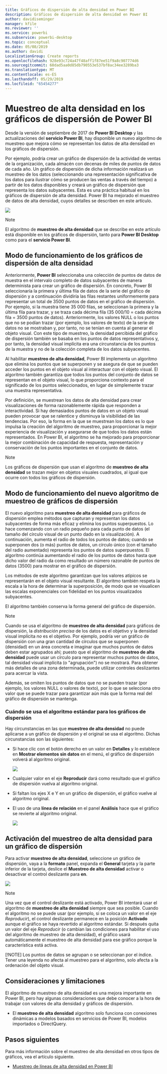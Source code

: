 ```yaml
---
title: Gráficos de dispersión de alta densidad en Power BI
description: Gráficos de dispersión de alta densidad en Power BI
author: davidiseminger
manager: kfile
ms.reviewer: ''
ms.service: powerbi
ms.subservice: powerbi-desktop
ms.topic: conceptual
ms.date: 05/08/2019
ms.author: davidi
LocalizationGroup: Create reports
ms.openlocfilehash: 928e93c724a47f48aff1f87ee51f9a8c907774d6
ms.sourcegitcommit: 60dad5aa0d85db790553e537bf8ac34ee3289ba3
ms.translationtype: MT
ms.contentlocale: es-ES
ms.lasthandoff: 05/29/2019
ms.locfileid: "65454277"
---
```

# <a name="high-density-sampling-in-power-bi-scatter-charts"></a>Muestreo de alta densidad en los gráficos de dispersión de Power BI
Desde la versión de septiembre de 2017 de **Power BI Desktop** y las actualizaciones del **servicio Power BI**, hay disponible un nuevo algoritmo de muestreo que mejora cómo se representan los datos de alta densidad en los gráficos de dispersión.

Por ejemplo, podría crear un gráfico de dispersión de la actividad de ventas de la organización, cada almacén con decenas de miles de puntos de datos de cada año. Un gráfico de dispersión de dicha información realizará un muestreo de los datos (seleccionando una representación significativa de los datos para ilustrar cómo se producen las ventas a través del tiempo) a partir de los datos disponibles y creará un gráfico de dispersión que representa los datos subyacentes. Esta es una práctica habitual en los gráficos de dispersión de alta densidad. Power BI ha mejorado el muestreo de datos de alta densidad, cuyos detalles se describen en este artículo.

![](media/desktop-high-density-scatter-charts/high-density-scatter-charts_01.png)

> [!NOTE]
> El algoritmo de **muestreo de alta densidad** que se describe en este artículo está disponible en los gráficos de dispersión, tanto para **Power BI Desktop** como para el **servicio Power BI**.
> 
> 

## <a name="how-high-density-scatter-charts-work"></a>Modo de funcionamiento de los gráficos de dispersión de alta densidad
Anteriormente, **Power BI** seleccionaba una colección de puntos de datos de muestra en el intervalo completo de datos subyacentes de manera determinista para crear un gráfico de dispersión. En concreto, Power BI seleccionaría la primera y última fila de datos de la serie del gráfico de dispersión y a continuación dividiría las filas restantes uniformemente para representar un total de 3500 puntos de datos en el gráfico de dispersión. Por ejemplo, si la muestra tiene 35 000 filas, se seleccionan la primera y la última fila para trazar, y se traza cada décima fila (35 000/10 = cada décima fila = 3500 puntos de datos). Anteriormente, los valores NULL o los puntos que no se podían trazar (por ejemplo, los valores de texto) de la serie de datos no se mostraban y, por tanto, no se tenían en cuenta al generar el objeto visual. Con este tipo de muestreo, la densidad percibida del gráfico de dispersión también se basaba en los puntos de datos representativos y, por tanto, la densidad visual implícita era una circunstancia de los puntos de la muestra y no de la colección completa de los datos subyacentes.

Al habilitar **muestreo de alta densidad**, Power BI implementa un algoritmo que elimina los puntos que se superponen y se asegura de que se pueden acceder los puntos en el objeto visual al interactuar con el objeto visual. El algoritmo también garantiza que todos los puntos del conjunto de datos se representan en el objeto visual, lo que proporciona contexto para el significado de los puntos seleccionados, en lugar de simplemente trazar una muestra representativa.

Por definición, se muestrean los datos de alta densidad para crear visualizaciones de forma razonablemente rápida que responden a interactividad. Si hay demasiados puntos de datos en un objeto visual pueden provocar que se ralentice y disminuya la visibilidad de las tendencias. Por eso, la forma en la que se muestrean los datos es lo que impulsa la creación del algoritmo de muestreo, para proporcionar la mejor experiencia de visualización y asegurarse de que todos los datos están representados. En Power BI, el algoritmo se ha mejorado para proporcionar la mejor combinación de capacidad de respuesta, representación y conservación de los puntos importantes en el conjunto de datos.

> [!NOTE]
> Los gráficos de dispersión que usan el algoritmo de **muestreo de alta densidad** se trazan mejor en objetos visuales cuadrados, al igual que ocurre con todos los gráficos de dispersión.
> 
> 

## <a name="how-the-new-scatter-chart-sampling-algorithm-works"></a>Modo de funcionamiento del nuevo algoritmo de muestreo de gráficos de dispersión
El nuevo algoritmo para **muestreo de alta densidad** para gráficos de dispersión emplea métodos que capturan y representan los datos subyacentes de forma más eficaz y elimina los puntos superpuestos. Lo hace comenzando con un radio pequeño para cada punto de datos (el tamaño del círculo visual de un punto dado en la visualización). A continuación, aumenta el radio de todos los puntos de datos; cuando se superponen dos (o más) puntos de datos, un círculo único (con el tamaño del radio aumentado) representa los puntos de datos superpuestos. El algoritmo continúa aumentando el radio de los puntos de datos hasta que dicho valor del radio da como resultado un número razonable de puntos de datos (3500) para mostrar en el gráfico de dispersión.

Los métodos de este algoritmo garantizan que los valores atípicos se representarán en el objeto visual resultante. El algoritmo también respeta la escala a la hora de determinar la superposición, de modo que se visualicen las escalas exponenciales con fidelidad en los puntos visualizados subyacentes.

El algoritmo también conserva la forma general del gráfico de dispersión.

> [!NOTE]
> Cuando se usa el algoritmo de **muestreo de alta densidad** para gráficos de dispersión, la *distribución precisa* de los datos es el objetivo y la densidad visual implícita *no* es el objetivo. Por ejemplo, podría ver un gráfico de dispersión con una gran cantidad de círculos que se superponen (densidad) en un área concreta e imaginar que muchos puntos de datos deben estar agrupados ahí; puesto que el algoritmo de **muestreo de alta densidad** puede usar un círculo para representar muchos puntos de datos, tal densidad visual implícita (o "agrupación") no se mostrará. Para obtener más detalles de una zona determinada, puede utilizar controles deslizantes para acercar la vista.
> 
> 

Además, se omiten los puntos de datos que no se pueden trazar (por ejemplo, los valores NULL o valores de texto), por lo que se selecciona otro valor que se puede trazar para garantizar aún más que la forma real del gráfico de dispersión se mantenga.

### <a name="when-the-standard-algorithm-for-scatter-charts-is-used"></a>Cuándo se usa el algoritmo estándar para los gráficos de dispersión
Hay circunstancias en las que **muestreo de alta densidad** no puede aplicarse a un gráfico de dispersión y el original se usa el algoritmo. Dichas circunstancias son las siguientes:

* Si hace clic con el botón derecho en un valor en **Detalles** y lo establece en **Mostrar elementos sin datos** en el menú, el gráfico de dispersión volverá al algoritmo original.
  
  ![](media/desktop-high-density-scatter-charts/high-density-scatter-charts_02.png)
* Cualquier valor en el eje **Reproducir** dará como resultado que el gráfico de dispersión vuelva al algoritmo original.
* Si faltan los ejes X e Y en un gráfico de dispersión, el gráfico vuelve al algoritmo original.
* El uso de una **línea de relación** en el panel **Análisis** hace que el gráfico se revierte al algoritmo original.
  
  ![](media/desktop-high-density-scatter-charts/high-density-scatter-charts_03.png)

## <a name="how-to-turn-on-high-density-sampling-for-a-scatter-chart"></a>Activación del muestreo de alta densidad para un gráfico de dispersión
Para activar **muestreo de alta densidad**, seleccione un gráfico de dispersión, vaya a la **formato** panel, expanda el **General** tarjeta y la parte inferior de la tarjeta, deslice el **Muestreo de alta densidad** activar o desactivar el control deslizante para **en**.

![](media/desktop-high-density-scatter-charts/high-density-scatter-charts_04.png)

> [!NOTE]
> Una vez que el control deslizante está activado, Power BI intentará usar el algoritmo de **muestreo de alta densidad** siempre que sea posible. Cuando el algoritmo no se puede usar (por ejemplo, si se coloca un valor en el eje *Reproducir*), el control deslizante permanece en la posición **Activado** aunque el gráfico se haya revertido al algoritmo estándar. Si después quita un valor del eje *Reproducir* (o cambian las condiciones para habilitar el uso del algoritmo de muestreo de alta densidad), el gráfico usará automáticamente el muestreo de alta densidad para ese gráfico porque la característica está activa.
> 
> [!NOTE]
> Los puntos de datos se agrupan o se seleccionan por el índice. Tener una leyenda no afecta al muestreo para el algoritmo, solo afecta a la ordenación del objeto visual.
> 
> 

## <a name="considerations-and-limitations"></a>Consideraciones y limitaciones
El algoritmo de muestreo de alta densidad es una mejora importante en Power BI, pero hay algunas consideraciones que debe conocer a la hora de trabajar con valores de alta densidad y gráficos de dispersión.

* El **muestreo de alta densidad** algoritmo solo funciona con conexiones dinámicas a modelos basados en servicios de Power BI, modelos importados o DirectQuery.

## <a name="next-steps"></a>Pasos siguientes
Para más información sobre el muestreo de alta densidad en otros tipos de gráficos, vea el artículo siguiente.

* [Muestreo de líneas de alta densidad en Power BI](desktop-high-density-sampling.md)

